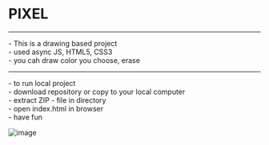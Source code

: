 # PIXEL

<hr>
- This is a drawing based project <br>
- used async JS, HTML5, CSS3 <br>
- you cah draw color you choose, erase <br>
<hr>
- to run local project <br>
- download repository or copy to your local computer <br>
- extract ZIP - file in directory <br>
- open index.html in browser <br>
- have fun


![image](https://github.com/user-attachments/assets/0458baf3-0461-4f6c-87db-3a40be7f830e)
